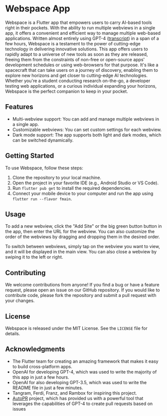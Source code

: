 # Webspace App

Webspace is a Flutter app that empowers users to carry AI-based tools right in their pockets. With the ability to run multiple webviews in a single app, it offers a convenient and efficient way to manage multiple web-based applications. Written almost entirely using GPT-4 ([transcript](./transcript/0-gpt4-coding.md)) in a span of a few hours, Webspace is a testament to the power of cutting-edge technology in delivering innovative solutions. This app offers users to rapidly adapt to a universe of new tools as soon as they are released, freeing them from the constraints of non-free or open-source apps' development schedules or using web-browsers for that purpose. It's like a spacecraft that can take users on a journey of discovery, enabling them to explore new horizons and get closer to cutting-edge AI technologies. Whether you're a student conducting research on-the-go, a developer testing web applications, or a curious individual expanding your horizons, Webspace is the perfect companion to keep in your pocket.

## Features

- Multi-webview support: You can add and manage multiple webviews in a single app.
- Customizable webviews: You can set custom settings for each webview.
- Dark mode support: The app supports both light and dark modes, which can be switched dynamically.

## Getting Started

To use Webspace, follow these steps:

1. Clone the repository to your local machine.
2. Open the project in your favorite IDE (e.g., Android Studio or VS Code).
3. Run `flutter pub get` to install the required dependencies.
4. Connect your mobile device to your computer and run the app using `flutter run --flavor fmain`.

## Usage

To add a new webview, click the "Add Site" or the big green button button in the app, then enter the URL for the webview. You can also customize the order of the webviews by dragging and dropping them in the desired order.

To switch between webviews, simply tap on the webview you want to view, and it will be displayed in the main view. You can also close a webview by swiping it to the left or right.

## Contributing

We welcome contributions from anyone! If you find a bug or have a feature request, please open an issue on our GitHub repository. If you would like to contribute code, please fork the repository and submit a pull request with your changes.

## License

Webspace is released under the MIT License. See the `LICENSE` file for details.

## Acknowledgments

- The Flutter team for creating an amazing framework that makes it easy to build cross-platform apps.
- OpenAI for developing GPT-4, which was used to write the majority of this app in just a few hours.
- OpenAI for also developing GPT-3.5, which was used to write the README file in just a few minutes.
- Tangram, Ferdi, Franz, and Rambox for inspiring this project.
- [AutoPR](https://github.com/irgolic/AutoPR) project, which has provided us with a powerful tool that leverages the capabilities of GPT-4 to create pull requests based on issues
